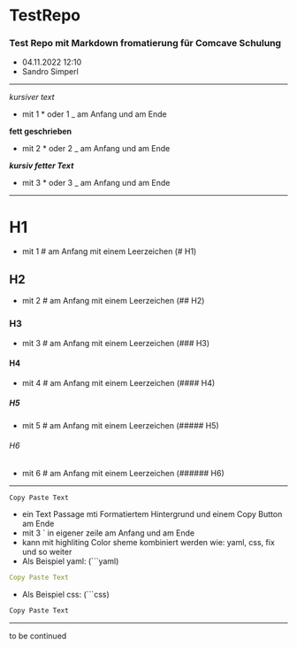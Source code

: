 # TestRepo

### Test Repo mit Markdown fromatierung für Comcave Schulung

* 04.11.2022 12:10
* Sandro Simperl

<hr>

*kursiver text*
* mit 1 * oder 1 _ am Anfang und am Ende

**fett geschrieben**
* mit 2 * oder 2 _ am Anfang und am Ende

***kursiv fetter Text***
* mit 3 * oder 3 _ am Anfang und am Ende

<hr>

# H1
* mit 1 # am Anfang mit einem Leerzeichen (\# H1)

## H2
* mit 2 # am Anfang mit einem Leerzeichen (\#\# H2)

### H3
* mit 3 # am Anfang mit einem Leerzeichen (\#\#\# H3)

#### H4
* mit 4 # am Anfang mit einem Leerzeichen (\#\#\#\# H4)

##### H5
* mit 5 # am Anfang mit einem Leerzeichen (\#\#\#\#\# H5)

###### H6
* mit 6 # am Anfang mit einem Leerzeichen (\#\#\#\#\#\# H6)

<hr>

```
Copy Paste Text 
```
* ein Text Passage mti Formatiertem Hintergrund und einem Copy Button am Ende
* mit 3 \` in eigener zeile am Anfang und am Ende
* kann mit highliting Color sheme kombiniert werden wie: yaml, css, fix und so weiter
* Als Beispiel yaml: (\`\`\`yaml)
```yaml
Copy Paste Text 
```
* Als Beispiel css: (\`\`\`css)
```css
Copy Paste Text 
```

<hr>

to be continued
